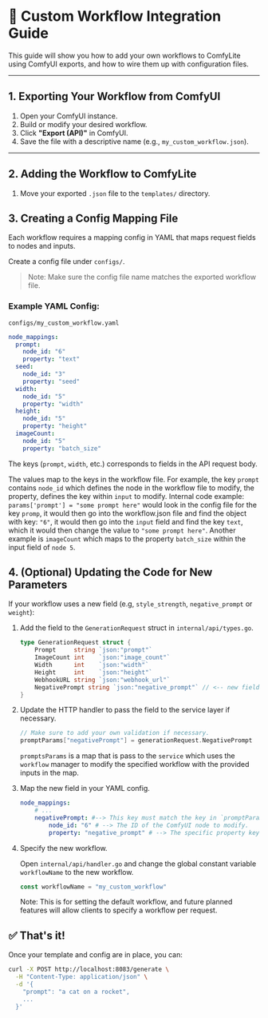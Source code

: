 # 🧩 Custom Workflow Integration Guide

This guide will show you how to add your own workflows to ComfyLite using ComfyUI exports, and how to wire them up with configuration files.

---

## 1. Exporting Your Workflow from ComfyUI

1. Open your ComfyUI instance.
2. Build or modify your desired workflow.
3. Click **"Export (API)"** in ComfyUI.
4. Save the file with a descriptive name (e.g., `my_custom_workflow.json`).

---

## 2. Adding the Workflow to ComfyLite

1. Move your exported `.json` file to the `templates/` directory.


## 3. Creating a Config Mapping File
Each workflow requires a mapping config in YAML that maps request fields to nodes and inputs.

Create a config file under `configs/`. 
>Note: Make sure the config file name matches the exported workflow file.

### Example YAML Config:

`configs/my_custom_workflow.yaml`
```yaml
node_mappings:
  prompt:
    node_id: "6" 
    property: "text"
  seed:
    node_id: "3"
    property: "seed"
  width:
    node_id: "5"
    property: "width"
  height:
    node_id: "5"
    property: "height"
  imageCount:
    node_id: "5"
    property: "batch_size"
```
The keys (`prompt`, `width`, etc.) corresponds to fields in the API request body.

The values map to the keys in the workflow file. For example, the key `prompt` contains `node_id` which defines the node in the workflow file to modify, the property, defines the key within `input` to modify. Internal code example: `params['prompt'] = "some prompt here"` would look in the config file for the key `promp`, it would then go into the workflow.json file and find the object with key: `"6"`, it would then go into the `input` field and find the key `text`, which it would then change the value to `"some prompt here"`. Another example is `imageCount` which maps to the property `batch_size` within the input field of `node 5`. 

## 4. (Optional) Updating the Code for New Parameters
If your workflow uses a new field (e.g, `style_strength`, `negative_prompt` or `weight`):
1. Add the field to the `GenerationRequest` struct in `internal/api/types.go`. 

    ```go
    type GenerationRequest struct {
        Prompt     string `json:"prompt"`
        ImageCount int    `json:"image_count"`
        Width      int    `json:"width"`
        Height     int    `json:"height"`
        WebhookURL string `json:"webhook_url"`
        NegativePrompt string `json:"negative_prompt"` // <-- new field
    }
    ```
2. Update the HTTP handler to pass the field to the service layer if necessary.
    ```go
    // Make sure to add your own validation if necessary.
    promptParams["negativePrompt"] = generationRequest.NegativePrompt
    ```
    `promptsParams` is a map that is pass to the `service` which uses the `workflow` manager to modify the specified workflow with the provided inputs in the map.


    
3. Map the new field in your YAML config.
    ```yaml
    node_mappings:
        # ...
        negativePrompt: #--> This key must match the key in `promptParams` map from step 2.
            node_id: "6" # --> The ID of the ComfyUI node to modify.
            property: "negative_prompt" # --> The specific property key within the node's inputs object.
    ```

4. Specify the new workflow.

    Open `internal/api/handler.go` and change the global constant variable `workflowName` to the new workflow.
    ```go
    const workflowName = "my_custom_workflow"
    ```
    Note: This is for setting the default workflow, and future planned features will allow clients to specify a workflow per request. 

## ✅ That's it!

Once your template and config are in place, you can:
```bash
curl -X POST http://localhost:8083/generate \
  -H "Content-Type: application/json" \
  -d '{
    "prompt": "a cat on a rocket",
    ...
  }'
```
